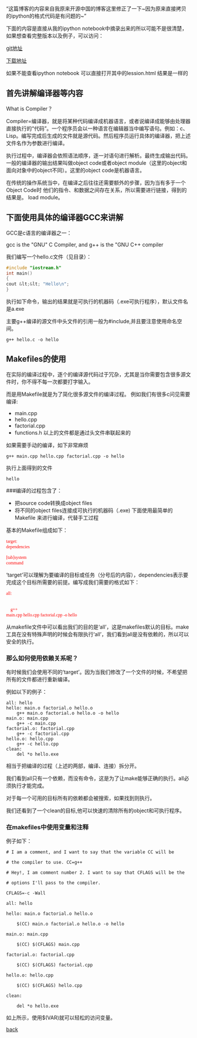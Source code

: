 “这篇博客的内容来自我原来开源中国的博客这里修正了一下~因为原来直接拷贝的ipython的格式代码是有问题的~”

下面的内容是直接从我的ipython notebook中摘录出来的所以可能不是很清楚，如果想查看完整版本以及例子，可以访问：

[git地址](git@github.com:liangz0707/WTF-makefile.git)

[下载地址](https://github.com/liangz0707/WTF-makefile/archive/master.zip)

如果不能查看ipython notebook 可以直接打开其中的lession.html 结果是一样的

## 首先讲解编译器等内容
What is Compiler？

Compiler=编译器，就是将某种代码编译成机器语言，或者说编译成能够由处理器直接执行的“代码”。一个程序员会以一种语言在编辑器当中编写语句。例如：c、Lisp。编写完成后生成的文件就是源代码。然后程序员运行具体的编译器，把上述文件名作为参数进行编译。

执行过程中，编译器会依照语法顺序，逐一对语句进行解析。最终生成输出代码。一般的编译器的输出结果叫做object code或者object module（这里的object和面向对象中的object不同）。这里的object code是机器语言。

在传统的操作系统当中，在编译之后往往还需要额外的步骤，因为当有多于一个Object Code时 他们的指令、和数据之间存在关系，所以需要进行链接，得到的结果是。 load module。

## 下面使用具体的编译器GCC来讲解
GCC是c语言的编译器之一：

gcc is the "GNU" C Compiler, and g++ is the "GNU C++ compiler

我们编写一个hello.c文件（见目录）：
```c
#include "iostream.h"
int main()
{
cout &lt;&lt; "Hello\n";
}
```

执行如下命令，输出的结果就是可执行的机器码（.exe可执行程序），默认文件名是a.exe

主要g++编译的源文件中头文件的引用一般为#include,并且要注意使用命名空间。

```shell
g++ hello.c -o hello
```

## Makefiles的使用
在实际的编译过程中，逐个的编译源代码过于冗杂，尤其是当你需要包含很多源文件时，你不得不每一次都要打字输入。

而是用Makefile就是为了简化很多源文件的编译过程。 例如我们有很多c问见需要编译:
<ul>
	<li>main.cpp</li>
	<li>hello.cpp</li>
	<li>factorial.cpp</li>
	<li>functions.h 以上的文件都是通过头文件串联起来的</li>
</ul>
如果需要手动的编译，如下非常麻烦

```shell
g++ main.cpp hello.cpp factorial.cpp -o hello
```

执行上面得到的文件

```shell
hello
```

###编译的过程包含了：
<ul>
	<li>把source code转换成object files</li>
	<li>将不同的object files连接成可执行的机器码（.exe) 下面使用最简单的Makefile 来进行编译，代替手工过程</li>
</ul>
基本的Makefile组成如下：

<code><span style="color: #ff0000; font-family: Consolas;">target: dependencies</span></code>

<code><span style="color: #ff0000; font-family: Consolas;">[tab]system command</span></code>

‘target’可以理解为要编译的目标或任务（分号后的内容），dependencies表示要完成这个目标所需要的前提。编写成我们需要的格式如下：

<code><span style="color: #ff0000; font-family: Consolas;">all:     </span></code>

<code><span style="color: #ff0000; font-family: Consolas;">    g++ main.cpp hello.cpp factorial.cpp -o hello</span></code>

从makefile文件中可以看出我们的目的是‘all’，这是makefiles默认的目标。make工具在没有特殊声明的时候会有限执行‘all’，我们看到all是没有依赖的，所以可以安全的执行。
<h3>那么如何使用依赖关系呢？</h3>
有时候我们会使用不同的‘target’。因为当我们修改了一个文件的时候，不希望把所有的文件都进行重新编译。

例如以下的例子：
```
all: hello
hello: main.o factorial.o hello.o     
    g++ main.o factorial.o hello.o -o hello
main.o: main.cpp     
    g++ -c main.cpp
factorial.o: factorial.cpp     
    g++ -c factorial.cpp
hello.o: hello.cpp     
    g++ -c hello.cpp
clean:     
    del *o hello.exe
```

相当于把编译的过程（上述的两部，编译、连接）拆分开。

我们看到all只有一个依赖，而没有命令，这是为了让make能够正确的执行。all必须执行才能完成。

对于每一个可用的目标所有的依赖都会被搜索，如果找到则执行。

我们还看到了一个clean的目标,他可以快速的清除所有的object和可执行程序。

### 在makefiles中使用变量和注释
例子如下：

```makefiles
# I am a comment, and I want to say that the variable CC will be

# the compiler to use. CC=g++

# Hey!, I am comment number 2. I want to say that CFLAGS will be the

# options I'll pass to the compiler.

CFLAGS=-c -Wall

all: hello

hello: main.o factorial.o hello.o    

    $(CC) main.o factorial.o hello.o -o hello

main.o: main.cpp     

    $(CC) $(CFLAGS) main.cpp

factorial.o: factorial.cpp     

    $(CC) $(CFLAGS) factorial.cpp

hello.o: hello.cpp     

    $(CC) $(CFLAGS) hello.cpp

clean:     

    del *o hello.exe
```
如上所示，使用$(VAR)就可以轻松的访问变量。


[back](../index.md)